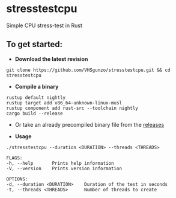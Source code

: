 # stresstestcpu
Simple CPU stress-test in Rust

## To get started:
* **Download the latest revision**
```
git clone https://github.com/VHSgunzo/stresstestcpu.git && cd stresstestcpu
```
* **Compile a binary**
```
rustup default nightly
rustup target add x86_64-unknown-linux-musl
rustup component add rust-src --toolchain nightly
cargo build --release
```
* Or take an already precompiled binary file from the [releases](https://github.com/VHSgunzo/stresstestcpu/releases)

* **Usage**
```
./stresstestcpu --duration <DURATION> --threads <THREADS>

FLAGS:
-h, --help       Prints help information
-V, --version    Prints version information

OPTIONS:
-d, --duration <DURATION>    Duration of the test in seconds
-t, --threads <THREADS>      Number of threads to create
```
